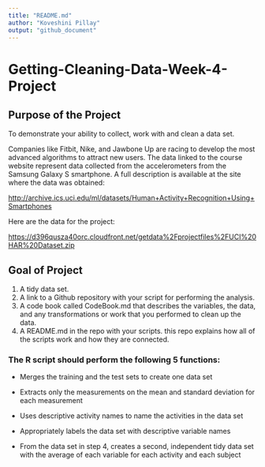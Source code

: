 ```yaml
---
title: "README.md"
author: "Koveshini Pillay"
output: "github_document"
---
```


# Getting-Cleaning-Data-Week-4-Project

## Purpose of the Project

To demonstrate your ability to collect, work with and clean a data set.

Companies like Fitbit, Nike, and Jawbone Up are racing to develop the most advanced algorithms to attract new users. The data linked to the course website represent data collected from the accelerometers from the Samsung Galaxy S smartphone. A full description is available at the site where the data was obtained:

http://archive.ics.uci.edu/ml/datasets/Human+Activity+Recognition+Using+Smartphones 

Here are the data for the project:

 https://d396qusza40orc.cloudfront.net/getdata%2Fprojectfiles%2FUCI%20HAR%20Dataset.zip  

## Goal of Project

1. A tidy data set.
2. A link to a Github repository with your script for performing the analysis.
3. A code book called CodeBook.md that describes the variables, the data, and any transformations or work that you performed to clean up the data. 
4. A README.md in the repo with your scripts. this repo explains how all of the scripts work and how they are connected.  

### The R script should perform the following 5 functions:

- Merges the training and the test sets to create one data set

- Extracts only the measurements on the mean and standard deviation for each measurement

- Uses descriptive activity names to name the activities in the data set

- Appropriately labels the data set with descriptive variable names

- From the data set in step 4, creates a second, independent tidy data set with the average of each variable for each activity and each subject



